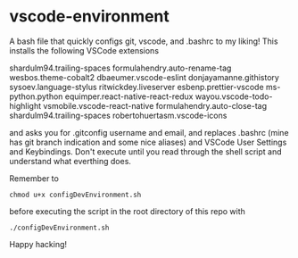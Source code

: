 # vscode-environment
A bash file that quickly configs git, vscode, and .bashrc to my liking! This installs the following VSCode extensions

shardulm94.trailing-spaces
formulahendry.auto-rename-tag
wesbos.theme-cobalt2
dbaeumer.vscode-eslint
donjayamanne.githistory
sysoev.language-stylus
ritwickdey.liveserver
esbenp.prettier-vscode
ms-python.python
equimper.react-native-react-redux
wayou.vscode-todo-highlight
vsmobile.vscode-react-native
formulahendry.auto-close-tag
shardulm94.trailing-spaces
robertohuertasm.vscode-icons

and asks you for .gitconfig username and email, and replaces .bashrc (mine has git branch indication and some nice aliases) and VSCode User Settings and Keybindings. Don't execute until you read through the shell script and understand what everthing does.

Remember to

`chmod u+x configDevEnvironment.sh`

before executing the script in the root directory of this repo with

`./configDevEnvironment.sh`

Happy hacking!
